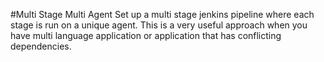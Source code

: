 #Multi Stage Multi Agent
Set up a multi stage jenkins pipeline where each stage is run on a unique agent. This is a very useful approach when you have multi language application or application that has conflicting dependencies.
